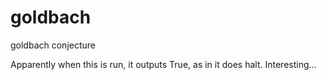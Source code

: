 # goldbach
goldbach conjecture

Apparently when this is run, it outputs True, as in it does halt.
Interesting...

